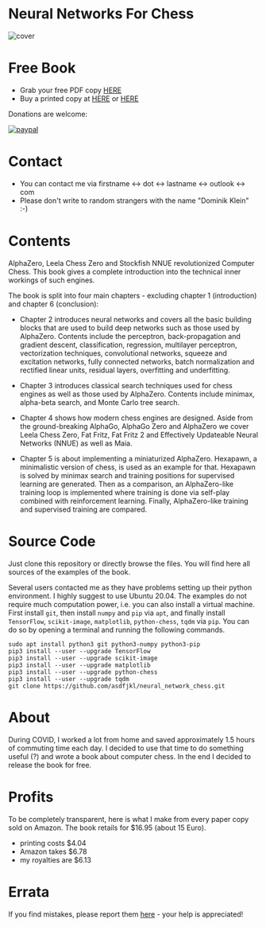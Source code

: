 # Neural Networks For Chess

![cover](https://raw.githubusercontent.com/asdfjkl/neural_network_chess/main/cover_single_graphic.png?token=AADBBS6WSERHTN4OIH7GGP3BKLJWE)

# Free Book

- Grab your free PDF copy [HERE](https://github.com/asdfjkl/neural_network_chess/releases/tag/v1.4)
- Buy a printed copy at [HERE](https://www.amazon.de/dp/B09HFXFSBV) or [HERE](https://www.amazon.com/-/de/dp/B09HFXFSBV/)

Donations are welcome: 

[![paypal](https://www.paypalobjects.com/en_US/DK/i/btn/btn_donateCC_LG.gif)](https://www.paypal.com/donate?hosted_button_id=9K2JDF5YBDZT6)

# Contact

- You can contact me via firstname <-> dot <-> lastname <-> outlook <-> com
- Please don't write to random strangers with the name "Dominik Klein" :-)

# Contents

AlphaZero, Leela Chess Zero and Stockfish NNUE revolutionized Computer Chess. This book 
gives a complete introduction into the technical inner workings of such engines. 

The book is split into four main chapters - excluding chapter 1 (introduction) and chapter 6 (conclusion):

- Chapter 2 introduces neural networks and covers all the basic building blocks that 
are used to build deep networks such as those used by AlphaZero. Contents include the perceptron, back-propagation and gradient descent, classification, regression, multilayer perceptron, vectorization techniques, convolutional networks, squeeze and excitation networks, fully connected networks, batch normalization and rectified linear units, residual layers, overfitting and underfitting.

- Chapter 3 introduces classical search techniques used for chess engines as well as those used by AlphaZero. Contents include minimax, alpha-beta search, and Monte Carlo tree search.
  
- Chapter 4 shows how modern chess engines are designed. Aside from the ground-breaking AlphaGo, AlphaGo Zero and AlphaZero we cover Leela Chess Zero, Fat Fritz, Fat Fritz 2 and Effectively Updateable Neural Networks (NNUE) as well as Maia.

- Chapter 5 is about implementing a miniaturized AlphaZero. Hexapawn, a minimalistic version of chess, is used as an example for that. Hexapawn is solved by minimax search and training positions for supervised learning are generated. Then as a comparison, an AlphaZero-like training loop is implemented where training is done via self-play combined with reinforcement learning. Finally, AlphaZero-like training and supervised training are compared.

# Source Code

Just clone this repository or directly browse the files. You will find here all sources of the examples of the book.

Several users contacted me as they have problems setting up their python environment. I highly suggest to use Ubuntu 20.04. The examples do not require much computation power, i.e. you can also install a virtual machine. First install `git`, then install `numpy` and `pip` via `apt`, and finally install `TensorFlow`, `scikit-image`, `matplotlib`, `python-chess`, `tqdm` via `pip`. You can do so by opening a terminal and running the following commands.

````
sudo apt install python3 git python3-numpy python3-pip
pip3 install --user --upgrade TensorFlow
pip3 install --user --upgrade scikit-image
pip3 install --user --upgrade matplotlib
pip3 install --user --upgrade python-chess
pip3 install --user --upgrade tqdm
git clone https://github.com/asdfjkl/neural_network_chess.git
````

# About

During COVID, I worked a lot from home and saved approximately 1.5 hours of commuting time each day. I decided to use that time to do something useful (?) and wrote a book about computer chess. In the end I decided to release the book for free.

# Profits

To be completely transparent, here is what I make from every paper copy sold on Amazon. The book retails for $16.95 (about 15 Euro).

- printing costs $4.04
- Amazon takes $6.78
- my royalties are $6.13

# Errata

If you find mistakes, please report them [here](https://github.com/asdfjkl/neural_network_chess/issues/1) - your help is appreciated!
